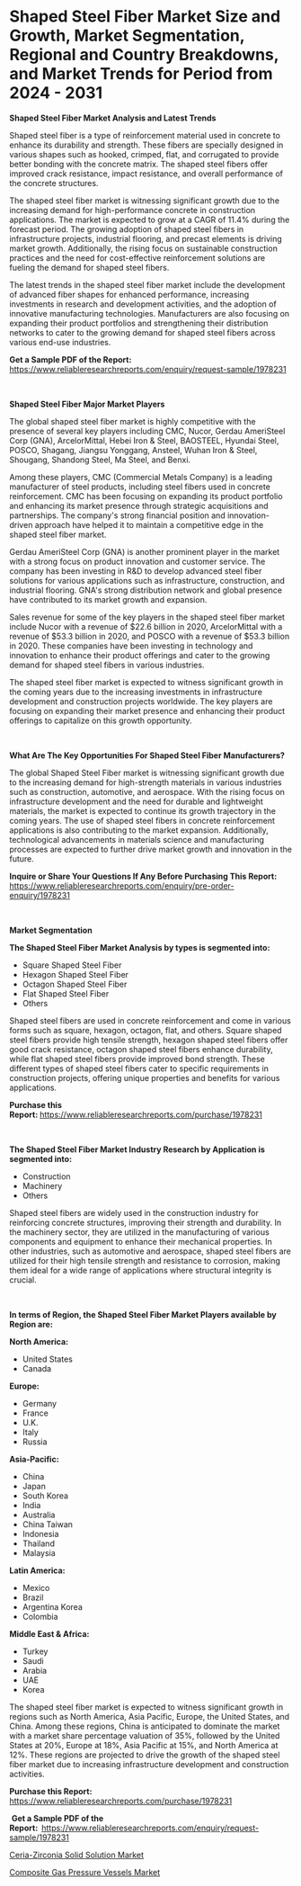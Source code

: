 <p><h1>Shaped Steel Fiber Market Size and Growth, Market Segmentation, Regional and Country Breakdowns, and Market Trends for Period from 2024 -  2031</h1></p><p><strong>Shaped Steel Fiber Market Analysis and Latest Trends</strong></p>
<p><p>Shaped steel fiber is a type of reinforcement material used in concrete to enhance its durability and strength. These fibers are specially designed in various shapes such as hooked, crimped, flat, and corrugated to provide better bonding with the concrete matrix. The shaped steel fibers offer improved crack resistance, impact resistance, and overall performance of the concrete structures.</p><p>The shaped steel fiber market is witnessing significant growth due to the increasing demand for high-performance concrete in construction applications. The market is expected to grow at a CAGR of 11.4% during the forecast period. The growing adoption of shaped steel fibers in infrastructure projects, industrial flooring, and precast elements is driving market growth. Additionally, the rising focus on sustainable construction practices and the need for cost-effective reinforcement solutions are fueling the demand for shaped steel fibers.</p><p>The latest trends in the shaped steel fiber market include the development of advanced fiber shapes for enhanced performance, increasing investments in research and development activities, and the adoption of innovative manufacturing technologies. Manufacturers are also focusing on expanding their product portfolios and strengthening their distribution networks to cater to the growing demand for shaped steel fibers across various end-use industries.</p></p>
<p><strong>Get a Sample PDF of the Report:&nbsp;</strong> <a href="https://www.reliableresearchreports.com/enquiry/request-sample/1978231">https://www.reliableresearchreports.com/enquiry/request-sample/1978231</a></p>
<p>&nbsp;</p>
<p><strong>Shaped Steel Fiber Major Market Players</strong></p>
<p><p>The global shaped steel fiber market is highly competitive with the presence of several key players including CMC, Nucor, Gerdau AmeriSteel Corp (GNA), ArcelorMittal, Hebei Iron & Steel, BAOSTEEL, Hyundai Steel, POSCO, Shagang, Jiangsu Yonggang, Ansteel, Wuhan Iron & Steel, Shougang, Shandong Steel, Ma Steel, and Benxi.</p><p>Among these players, CMC (Commercial Metals Company) is a leading manufacturer of steel products, including steel fibers used in concrete reinforcement. CMC has been focusing on expanding its product portfolio and enhancing its market presence through strategic acquisitions and partnerships. The company's strong financial position and innovation-driven approach have helped it to maintain a competitive edge in the shaped steel fiber market. </p><p>Gerdau AmeriSteel Corp (GNA) is another prominent player in the market with a strong focus on product innovation and customer service. The company has been investing in R&D to develop advanced steel fiber solutions for various applications such as infrastructure, construction, and industrial flooring. GNA's strong distribution network and global presence have contributed to its market growth and expansion.</p><p>Sales revenue for some of the key players in the shaped steel fiber market include Nucor with a revenue of $22.6 billion in 2020, ArcelorMittal with a revenue of $53.3 billion in 2020, and POSCO with a revenue of $53.3 billion in 2020. These companies have been investing in technology and innovation to enhance their product offerings and cater to the growing demand for shaped steel fibers in various industries.</p><p>The shaped steel fiber market is expected to witness significant growth in the coming years due to the increasing investments in infrastructure development and construction projects worldwide. The key players are focusing on expanding their market presence and enhancing their product offerings to capitalize on this growth opportunity.</p></p>
<p>&nbsp;</p>
<p><strong>What Are The Key Opportunities For Shaped Steel Fiber Manufacturers?</strong></p>
<p><p>The global Shaped Steel Fiber market is witnessing significant growth due to the increasing demand for high-strength materials in various industries such as construction, automotive, and aerospace. With the rising focus on infrastructure development and the need for durable and lightweight materials, the market is expected to continue its growth trajectory in the coming years. The use of shaped steel fibers in concrete reinforcement applications is also contributing to the market expansion. Additionally, technological advancements in materials science and manufacturing processes are expected to further drive market growth and innovation in the future.</p></p>
<p><strong>Inquire or Share Your Questions If Any Before Purchasing This Report:</strong> <a href="https://www.reliableresearchreports.com/enquiry/pre-order-enquiry/1978231">https://www.reliableresearchreports.com/enquiry/pre-order-enquiry/1978231</a></p>
<p>&nbsp;</p>
<p><strong>Market Segmentation</strong></p>
<p><strong>The Shaped Steel Fiber Market Analysis by types is segmented into:</strong></p>
<p><ul><li>Square Shaped Steel Fiber</li><li>Hexagon Shaped Steel Fiber</li><li>Octagon Shaped Steel Fiber</li><li>Flat Shaped Steel Fiber</li><li>Others</li></ul></p>
<p><p>Shaped steel fibers are used in concrete reinforcement and come in various forms such as square, hexagon, octagon, flat, and others. Square shaped steel fibers provide high tensile strength, hexagon shaped steel fibers offer good crack resistance, octagon shaped steel fibers enhance durability, while flat shaped steel fibers provide improved bond strength. These different types of shaped steel fibers cater to specific requirements in construction projects, offering unique properties and benefits for various applications.</p></p>
<p><strong>Purchase this Report:&nbsp;</strong><a href="https://www.reliableresearchreports.com/purchase/1978231">https://www.reliableresearchreports.com/purchase/1978231</a></p>
<p>&nbsp;</p>
<p><strong>The Shaped Steel Fiber Market Industry Research by Application is segmented into:</strong></p>
<p><ul><li>Construction</li><li>Machinery</li><li>Others</li></ul></p>
<p><p>Shaped steel fibers are widely used in the construction industry for reinforcing concrete structures, improving their strength and durability. In the machinery sector, they are utilized in the manufacturing of various components and equipment to enhance their mechanical properties. In other industries, such as automotive and aerospace, shaped steel fibers are utilized for their high tensile strength and resistance to corrosion, making them ideal for a wide range of applications where structural integrity is crucial.</p></p>
<p>&nbsp;</p>
<p><strong>In terms of Region, the Shaped Steel Fiber Market Players available by Region are:</strong></p>
<p>
    <p> <strong> North America: </strong>
        <ul>
            <li>United States</li>
            <li>Canada</li>
        </ul>
        </p> 
    <p> <strong> Europe: </strong>
        <ul>
            <li>Germany</li>
            <li>France</li>
            <li>U.K.</li>
            <li>Italy</li>
            <li>Russia</li>
        </ul>
        </p> 
    <p> <strong> Asia-Pacific: </strong>
        <ul>
            <li>China</li>
            <li>Japan</li>
            <li>South Korea</li>
            <li>India</li>
            <li>Australia</li>
            <li>China Taiwan</li>
            <li>Indonesia</li>
            <li>Thailand</li>
            <li>Malaysia</li>
        </ul>
        </p> 
    <p> <strong> Latin America: </strong>
        <ul>
            <li>Mexico</li>
            <li>Brazil</li>
            <li>Argentina Korea</li>
            <li>Colombia</li>
        </ul>
        </p> 
    <p> <strong> Middle East & Africa: </strong>
        <ul>
            <li>Turkey</li>
            <li>Saudi</li>
            <li>Arabia</li>
            <li>UAE</li>
            <li>Korea</li>
        </ul>
    </p>
    </p>
<p><p>The shaped steel fiber market is expected to witness significant growth in regions such as North America, Asia Pacific, Europe, the United States, and China. Among these regions, China is anticipated to dominate the market with a market share percentage valuation of 35%, followed by the United States at 20%, Europe at 18%, Asia Pacific at 15%, and North America at 12%. These regions are projected to drive the growth of the shaped steel fiber market due to increasing infrastructure development and construction activities.</p></p>
<p><strong>Purchase this Report: </strong><a href="https://www.reliableresearchreports.com/purchase/1978231">https://www.reliableresearchreports.com/purchase/1978231</a></p>
<p>&nbsp;<strong>Get a Sample PDF of the Report:&nbsp;&nbsp;</strong><a href="https://www.reliableresearchreports.com/enquiry/request-sample/1978231">https://www.reliableresearchreports.com/enquiry/request-sample/1978231</a></p>
<p><strong></strong></p>
<p><p><a href="https://summer-dogwood-3e9.notion.site/Global-Ceria-Zirconia-Solid-Solution-Market-by-Types-Applications-and-Major-Players-with-Regional-10772708eff247d5a28c745dac6a89d8">Ceria-Zirconia Solid Solution Market</a></p><p><a href="https://lydian-appliance-61d.notion.site/Composite-Gas-Pressure-Vessels-Market-Dynamics-2024-2031-Also-about-Its-Market-Trends-Projections--82da3353aa2549278a378b34960c8fc5">Composite Gas Pressure Vessels Market</a></p></p>